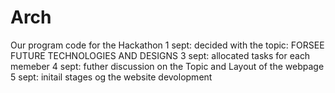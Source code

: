 # Arch
Our program code for the Hackathon
1 sept: decided with the topic: FORSEE FUTURE TECHNOLOGIES AND DESIGNS
3 sept: allocated tasks for each memeber
4 sept: futher discussion on the Topic and Layout of the webpage
5 sept: initail stages og the website devolopment
